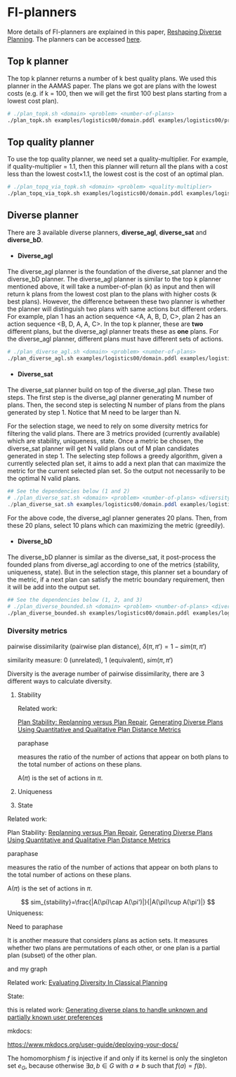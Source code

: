 # FI-planners

More details of FI-planners are explained in this paper, [Reshaping Diverse Planning](http://www.cs.toronto.edu/~shirin/AAAI-KatzM.5922.pdf). The planners can be accessed [here](https://github.com/IBM/forbiditerative).

## Top k planner

The top k planner returns a number of k best quality plans. We used this planner in the AAMAS paper. The plans we got are plans with the lowest costs (e.g. if k = 100, then we will get the first 100 best plans starting from a lowest cost plan).

```sh
# ./plan_topk.sh <domain> <problem> <number-of-plans>
./plan_topk.sh examples/logistics00/domain.pddl examples/logistics00/probLOGISTICS-4-0.pddl 100
```

## Top quality planner

To use the top quality planner, we need set a quality-multiplier. For example, if quality-multiplier = 1.1, then this planner will return all the plans with a cost less than the lowest cost$\times$1.1, the lowest cost is the cost of an optimal plan.

```sh
# ./plan_topq_via_topk.sh <domain> <problem> <quality-multiplier>
./plan_topq_via_topk.sh examples/logistics00/domain.pddl examples/logistics00/probLOGISTICS-4-0.pddl 1.1
```

## Diverse planner

There are 3 available diverse planners, **diverse_agl**, **diverse_sat** and **diverse_bD**.

- #### Diverse_agl

The diverse_agl planner is the foundation of the diverse_sat planner and the diverse_bD planner. The diverse_agl planner is similar to the top k planner mentioned above, it will take a number-of-plan (k) as input and then will return k plans from the lowest cost plan to the plans with higher costs (k best plans). However, the difference between these two planner is whether the planner will distinguish two plans with same actions but different orders. For example, plan 1 has an action sequence <A, A, B, D, C>, plan 2 has an action sequence <B, D, A, A, C>. In the top k planner, these are **two** different plans, but the diverse_agl planner treats these as **one** plans. For the diverse_agl planner, different plans must have different sets of actions.

```sh
# ./plan_diverse_agl.sh <domain> <problem> <number-of-plans>
./plan_diverse_agl.sh examples/logistics00/domain.pddl examples/logistics00/probLOGISTICS-4-0.pddl 10
```

- #### Diverse_sat

The diverse_sat planner build on top of the diverse_agl plan. These two steps. The first step is the diverse_agl planner generating M number of plans. Then, the second step is selecting N number of plans from the plans generated by step 1. Notice that M need to be larger than N.

For the selection stage, we need to rely on some diversity metrics for filtering the valid plans. There are 3 metrics provided (currently available) which are stability, uniqueness, state. Once a metric be chosen, the diverse_sat planner will get N valid plans out of M plan candidates generated in step 1. The selecting step follows a greedy algorithm, given a currently selected plan set, it aims to add a next plan that can maximize the metric for the current selected plan set. So the output not necessarily to be the optimal N valid plans.

```powershell
## See the dependencies below (1 and 2)
# ./plan_diverse_sat.sh <domain> <problem> <number-of-plans> <diversity-metric> <larger-number-of-plans>
./plan_diverse_sat.sh examples/logistics00/domain.pddl examples/logistics00/probLOGISTICS-4-0.pddl 10 stability 20
```

For the above code, the diverse_agl planner generates 20 plans. Then, from these 20 plans, select 10 plans which can maximizing the metric (greedily).

- #### Diverse_bD

The diverse_bD planner is similar as the diverse_sat, it post-process the founded plans from diverse_agl according to one of the metrics (stability, uniqueness, state). But in the selection stage, this planner set a boundary of the metric, if a next plan can satisfy the metric boundary requirement, then it will be add into the output set.

```sh
## See the dependencies below (1, 2, and 3)
# ./plan_diverse_bounded.sh <domain> <problem> <number-of-plans> <diversity-metric> <bound> <larger-number-of-plans>
./plan_diverse_bounded.sh examples/logistics00/domain.pddl examples/logistics00/probLOGISTICS-4-0.pddl 10 stability 0.25 20
```

### Diversity metrics

pairwise dissimilarity (pairwise plan distance), $\delta(\pi,\pi')=1-sim(\pi,\pi')$

similarity measure: 0 (unrelated), 1 (equivalent), $sim(\pi,\pi')$

Diversity is the average number of pairwise dissimilarity, there are 3 different ways to calculate diversity.

1. Stability

   Related work: 

   [Plan Stability: Replanning versus Plan Repair](https://www.aaai.org/Papers/ICAPS/2006/ICAPS06-022.pdf), [Generating Diverse Plans Using Quantitative and Qualitative Plan Distance Metrics](http://www.cse.lehigh.edu/~munoz/Publications/aaai11.pdf)

   paraphase

   measures the ratio of the number of actions that appear on both plans to the total number of actions on these plans. 

   A($\pi$) is the set of actions in $\pi$.

2. Uniqueness

3. State

Related work: 

Plan Stability: [Replanning versus Plan Repair](https://www.aaai.org/Papers/ICAPS/2006/ICAPS06-022.pdf), [Generating Diverse Plans Using Quantitative and Qualitative Plan Distance Metrics](http://www.cse.lehigh.edu/~munoz/Publications/aaai11.pdf)

paraphase

measures the ratio of the number of actions that appear on both plans to the total number of actions on these plans. 

A($\pi$) is the set of actions in $\pi$.


$$
sim_{stability}=\frac{|A(\pi)\cap A(\pi')|}{|A(\pi)\cup A(\pi')|}
$$
Uniqueness:

Need to paraphase

It is another measure that considers plans as action sets. It measures whether two plans are permutations of each other, or one plan is a partial plan (subset) of the other plan.



and my graph



Related work: [Evaluating Diversity In Classical Planning](http://makro.ink/publications/robertsHoweRay14.icaps.evaluating.pdf)



State:

this is related work: [Generating diverse plans to handle unknown and partially known user preferences](https://pdf.sciencedirectassets.com/271585/1-s2.0-S0004370212X00080/1-s2.0-S0004370212000707/main.pdf?X-Amz-Security-Token=IQoJb3JpZ2luX2VjECwaCXVzLWVhc3QtMSJHMEUCIQCsAKyMu%2BlHdic4q1bNJv9AxQsNQFUnU4Io2AUZ8dw0sQIgYpMAume2lKfKlBlSnwHmdAObT%2Bv1RRZP%2FbNwMU%2BxoXsqtAMIJRADGgwwNTkwMDM1NDY4NjUiDNtqGFoUNZ22c%2B8p3SqRA9cEYq8zzdtYR2%2FIISNj34S6B%2FHVDNFSxao17q%2BGvf49d%2FUH7SbYy%2FNuZQEhoX5XkQ9U6eVu5K6nWXLey%2FDK3Yjw4kQufwSIiUI9jdJGfZMZ9XMskYLAEaIqCkwV3eVfnK1%2Fjd8LmAR%2FT%2BAdaPPn9i0%2Bc3VZraO6C1SHdsZTaiPi1DXJ7IH%2FSDWNRYeZ8sBqdajRxTiCfKNoHxjqm6TeKr4qgA4Ow%2BmjePMfsOwsTF%2BZ4wI4rq5S5LnGdNuoZ7%2FJ1u4HV5kH5dfE%2BH5v73XfD1PkW3%2FvbxXJpnyhQwFANKdmCZoKJa4KPqtoLVXUEFpREN%2Fz2qg8XmTvFivlzrkoyXMWV7z8Z8YMfOgaavjIjLWv8hwOsoKXuT7zxvRoU18pr1CVHLPspNi8xmWRGU84T%2F5wAmpeNniSOFItTR0PlRBx%2F2WtpmjL%2BMPF28qo60yht8RxEKtPgiKx9dJ%2FIe%2BzvveiAS%2F3eyFhfZtQn2cI6IuHtROBCIAqEj%2FBQa%2BJzUNPIfCfs%2Bk2hrOL6V2HDqfxAJ70MPKip%2FoFOusBhT%2F4toLNa7pVUYaxc1uNZo6U2JE6A5MIlyTIt%2Bew7ZDx95b9HmQ7sEOyR6btpQY8yX%2Bzh5sr0utdsU%2BrDZyc7xfvZH1MNofMFVwS9OBsRig2hg%2B0f7XkgAE4dG%2FZ0yF17Wpw2grLl9dwcU6G3B2VQR1xvv85dUSmIeTBr%2BnlXSH84WDJtBGOrfqnrhW4vMv6aZeDVME8tQuoTMiNl4yBdg5KwUEDcRjlbsO86Cbx2OWAIV8TPPHf8xRvtBhudZ%2B74Pb0%2BgUm%2BQ2BPsB9vN0wDpWOjWLDVmb1ktpttIyK92LEjuztLMgx3gIpOQ%3D%3D&X-Amz-Algorithm=AWS4-HMAC-SHA256&X-Amz-Date=20200829T045538Z&X-Amz-SignedHeaders=host&X-Amz-Expires=300&X-Amz-Credential=ASIAQ3PHCVTYZQOLUWHI%2F20200829%2Fus-east-1%2Fs3%2Faws4_request&X-Amz-Signature=2896d744031c74adbb1f0aa23cecbed672eeed1a326d2af9b6efb177851b9190&hash=9a717d3306a264084b924f385a4fa80c248ef488f279adea1a2eddabd6069dd1&host=68042c943591013ac2b2430a89b270f6af2c76d8dfd086a07176afe7c76c2c61&pii=S0004370212000707&tid=spdf-97e2be54-2ac3-4b00-87e5-7984b3ffadb1&sid=f3cf60ac9edd624bad58ecc9a2519d473821gxrqa&type=client)



mkdocs:

https://www.mkdocs.org/user-guide/deploying-your-docs/





The homomorphism $f$ is injective if and only if its kernel is only the  singleton set $e_G$, because otherwise $\exists a,b\in G$ with $a\neq b$ such  that $f(a)=f(b)$.